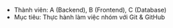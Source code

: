 - Thành viên: A (Backend), B (Frontend), C (Database)
- Mục tiêu: Thực hành làm việc nhóm với Git & GitHub

